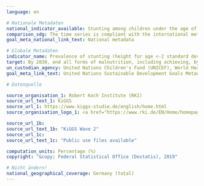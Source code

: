```yaml
---
language: en

# Nationale Metadaten
national_indicator_available: Stunting among children under the age of 5 years
comparison_sdg: The time series is compliant with the international metadata description.
goal_meta_national_link_text: National metadata

# Globale Metadaten
indicator_name: Prevalence of stunting (height for age <-2 standard deviation from the median of the World Health Organization (WHO) Child Growth Standards) among children under 5 years of age
target: By 2030, end all forms of malnutrition, including achieving, by 2025, the internationally agreed targets on stunting and wasting in children under 5 years of age, and address the nutritional needs of adolescent girls, pregnant and lactating women and older persons
un_custodian_agency: United Nations Children's Fund (UNICEF), World Health Organization (WHO)
goal_meta_link_text: United Nations Sustainable Development Goals Metadata

# Datenquelle

source_organisation_1: Robert Koch Institute (RKI)
source_url_text_1: KiGGS
source_url_1: https://www.kiggs-studie.de/english/home.html
source_organisation_logo_1: <a href="https://www.rki.de/EN/Home/homepage_node.html"><img src="https://g205sdgs.github.io/sdg-indicators/public/LogosEn/rki.png" alt="Logo RKI" /></a>

source_url_1b:
source_url_text_1b: "KiGGS Wave 2"
source_url_1c:
source_url_text_1c: "Public use files available"

computation_units: Percentage (%)
copyright: "&copy; Federal Statistical Office (Destatis), 2019"

# Nicht ändern!
national_geographical_coverage: Germany (total)
---
```

